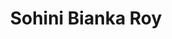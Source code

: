 ---
avatar: /images/people/sohiniroy.jpg
avatar_small: /images/people/sohiniroy_small.jpg
bio: Product Manager at Canonical.
homepage: null
instagram: null
linkedin: null
title: Sohini Bianka Roy
twitter: https://twitter.com/biankaroy_
type: guest
username: sohiniroy
youtube: null
---